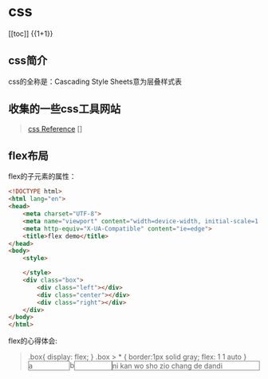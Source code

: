 # css

[[toc]]
{{1+1}}

## css简介

css的全称是：Cascading Style Sheets意为层叠样式表

## 收集的一些css工具网站

> [css Reference](cssreference.io)
> []

## flex布局

flex的子元素的属性：

```html
<!DOCTYPE html>
<html lang="en">
<head>
    <meta charset="UTF-8">
    <meta name="viewport" content="width=device-width, initial-scale=1.0">
    <meta http-equiv="X-UA-Compatible" content="ie=edge">
    <title>flex demo</title>
</head>
<body>
    <style>

    </style>   
    <div class="box">
        <div class="left"></div>
        <div class="center"></div>
        <div class="right"></div>
    </div>
</body>
</html>
```

flex的心得体会:
<blockquote>
<style style="display: block" contenteditable>
    .box{
        display: flex;
    }
    .box > * {
        border:1px solid gray;
        flex: 1 1 auto
    }
</style>
<div>
    <div class="box">
        <div class="left">
        a
        </div>
        b
        <div class="center">
        </div>
        <div class="right">
        ni kan wo sho zio chang de dandi
        </div>
    </div>
</div>
</blockquote>
